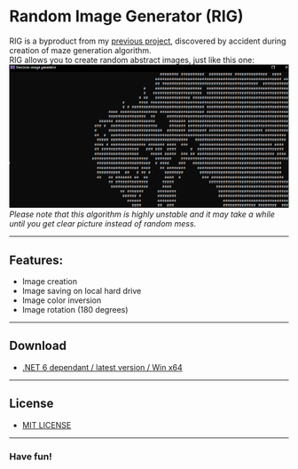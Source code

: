 # Random Image Generator (RIG)

RIG is a byproduct from my [previous project](https://github.com/HardcoreMagazine/Enlashceoc), 
discovered by accident during creation of maze generation algorithm.  
RIG allows you to create random abstract images, just like this one:
![](images/screenshot.png)  
*Please note that this algorithm is highly unstable and it may take a while until you get clear 
picture instead of random mess.*

---
## Features:
+ Image creation
+ Image saving on local hard drive
+ Image color inversion
+ Image rotation (180 degrees)

---
## Download
+ [.NET 6 dependant / latest version / Win x64](https://github.com/HardcoreMagazine/RandomImageGenerator/releases/download/v1.0/RandomImageGenerator.zip)

---
## License
+ [MIT LICENSE](LICENSE.txt)  

---
### Have fun!